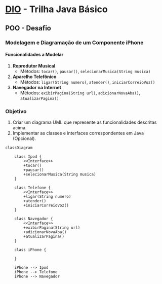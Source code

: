 # [DIO](www.dio.me) - Trilha Java Básico

## POO - Desafio

### Modelagem e Diagramação de um Componente iPhone

#### Funcionalidades a Modelar
1. **Reprodutor Musical**
   - Métodos: `tocar()`, `pausar()`, `selecionarMusica(String musica)`
2. **Aparelho Telefônico**
   - Métodos: `ligar(String numero)`, `atender()`, `iniciarCorreioVoz()`
3. **Navegador na Internet**
   - Métodos: `exibirPagina(String url)`, `adicionarNovaAba()`, `atualizarPagina()`

### Objetivo
1. Criar um diagrama UML que represente as funcionalidades descritas acima.
2. Implementar as classes e interfaces correspondentes em Java (Opcional).

```mermaid
classDiagram
    
    class Ipod {
        <<Interface>>
        +tocar()
        +pausar()
        +selecionarMusica(String musica)
    }

    class Telefone {
        <<Interface>> 
        +ligar(String numero)
        +atender()
        +iniciarCorreioVoz()
    }

    class Navegador {
        <<Interface>> 
        +exibirPagina(String url)
        +adicionarNovaAba()
        +atualizarPagina()
    }

    class iPhone {
    
    }

    iPhone --> Ipod
    iPhone --> Telefone
    iPhone --> Navegador
```


